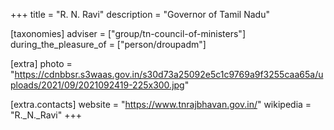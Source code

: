 +++
title = "R. N. Ravi"
description = "Governor of Tamil Nadu"

[taxonomies]
adviser = ["group/tn-council-of-ministers"]
during_the_pleasure_of = ["person/droupadm"]

[extra]
photo = "https://cdnbbsr.s3waas.gov.in/s30d73a25092e5c1c9769a9f3255caa65a/uploads/2021/09/2021092419-225x300.jpg"

[extra.contacts]
website = "https://www.tnrajbhavan.gov.in/"
wikipedia = "R._N._Ravi"
+++